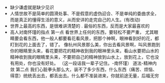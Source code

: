 - 缺少谦虚就是缺少见识
- 人情世故不是简单的圆滑处事、不是假意的虚伪迎合、不是单纯的委曲求全，而是真正的懂得生活的意义，从而安详的走完自己的人生。(有改动)
- 世界上最高的东西，是很难讲清楚的 . 最俗的东西，反而是大家最喜欢的
- 高人对南怀瑾的指点
	第一点
	看世界上任何的东西，要轻松不要严重， 尤其眼睛要会看东西，他一般人都要看花看风景，把那个神啊，眼神看到好的花，都盯到花的上面去了，错了。
	像杭州风景那么美，你出去看风景啊，叫风景跑到你的眼睛里头来，看花要把花的精神收到我的眼神里头来，看山水要把山水的精神收到我的眼睛里头来，不要把自己的精神放到山水上，放到花上，它也没有用处，你也没有好处。 （这一段话我一辈子记住。-南怀瑾）
	道法-精神内敛
	第二点
	我们心脏拳头那么大，装不了多少东西，什么东西（痛苦、烦恼、得意）统统丢出去，都丢出去。什么都不准装进来，你就前途无量，后福无穷
